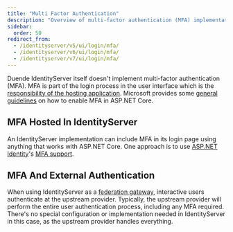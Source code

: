 ```yaml
---
title: "Multi Factor Authentication"
description: "Overview of multi-factor authentication (MFA) implementation options in IdentityServer, including using ASP.NET Core capabilities in the hosting application or relying on upstream providers in federation scenarios."
sidebar:
  order: 50
redirect_from:
  - /identityserver/v5/ui/login/mfa/
  - /identityserver/v6/ui/login/mfa/
  - /identityserver/v7/ui/login/mfa/
---
```


Duende IdentityServer itself doesn't implement multi-factor authentication (MFA). MFA is part of the login process in the user interface which is the [responsibility of the hosting application](../index.md). Microsoft provides some [general guidelines](https://learn.microsoft.com/en-us/aspnet/core/security/authentication/mfa) on how to enable MFA in ASP.NET Core.

## MFA Hosted In IdentityServer

An IdentityServer implementation can include MFA in its login page using anything that works with ASP.NET Core. One approach is to use [ASP.NET Identity](https://learn.microsoft.com/en-us/aspnet/core/security/authentication/identity)'s [MFA support](https://learn.microsoft.com/en-us/aspnet/core/security/authentication/identity-enable-qrcodes).

## MFA And External Authentication

When using IdentityServer as a [federation gateway](/identityserver/ui/federation), interactive users authenticate at the upstream provider. Typically, the upstream provider will perform the entire user authentication process, including any MFA required. There's no special configuration or implementation needed in IdentityServer in this case, as the upstream provider handles everything.
